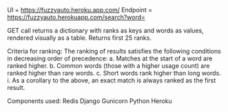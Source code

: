 UI = https://fuzzyauto.heroku.app.com/
Endpoint = https://fuzzyauto.herokuapp.com/search?word=<word>

GET call returns a dictionary with ranks as keys and words as values, rendered visually as a table. Returns first 25 ranks.

Criteria for ranking:
    The ranking of results satisfies the following conditions in decreasing order of precedence:
	a. Matches at the start of a word are ranked higher. 
	b. Common words (those with a higher usage count) are ranked higher than rare words.
	c. Short words rank higher than long words. 
	i. As a corollary to the above, an exact match is always ranked as the first result.

Components used:
Redis
Django
Gunicorn
Python
Heroku
